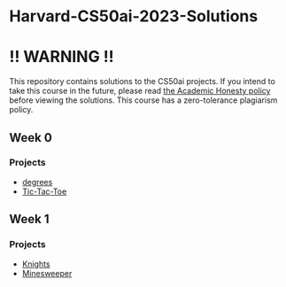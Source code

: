 # Harvard-CS50ai-2023-Solutions
# ‼️ WARNING ‼️
This repository contains solutions to the CS50ai  projects. If you intend to take this course in the future, please read [the Academic Honesty policy](https://cs50.harvard.edu/ai/2023/honesty/)
  before viewing the solutions.
This course has a zero-tolerance plagiarism policy.

## Week 0

### Projects
- [degrees](degrees)
- [Tic-Tac-Toe](tictactoe)


## Week 1

### Projects
- [Knights](knights)
- [Minesweeper](minesweeper)
